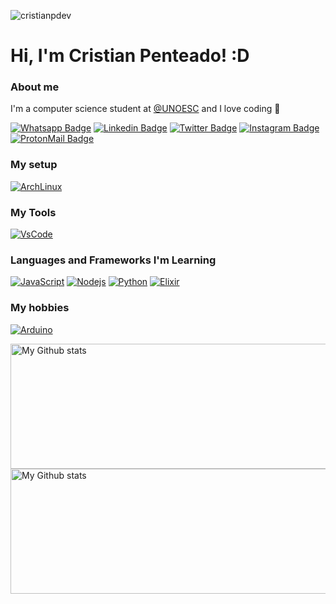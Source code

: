 <p align="left"> <img src="https://komarev.com/ghpvc/?username=cristianpdev" alt="cristianpdev" /> </p>

# Hi, I'm Cristian Penteado! :D

### About me
I'm a computer science student at [@UNOESC](https://www.unoesc.edu.br/) and I love coding 💜

[![Whatsapp Badge](https://img.shields.io/badge/WhatsApp-25D366?style=for-the-badge&logo=whatsapp&logoColor=white)](https://wa.me/554999242947)
[![Linkedin Badge](https://img.shields.io/badge/LinkedIn-0077B5?style=for-the-badge&logo=linkedin&logoColor=white)](https://www.linkedin.com/in/cristianpdev/)
[![Twitter Badge](https://img.shields.io/badge/Twitter-1DA1F2?style=for-the-badge&logo=twitter&logoColor=white)](https://twitter.com/cristianpdev)
[![Instagram Badge](https://img.shields.io/badge/Instagram-E4405F?style=for-the-badge&logo=instagram&logoColor=white)](https://instagram.com/cristianpdev)
[![ProtonMail Badge](https://img.shields.io/badge/ProtonMail-8B89CC?style=for-the-badge&logo=protonmail&logoColor=white)](mailto:cristianpenteado@protonmail.ch)

### My setup  
[![ArchLinux](https://img.shields.io/badge/Arch_Linux-1793D1?style=for-the-badge&logo=arch-linux&logoColor=white)](https://archlinux.org/download/)

### My Tools
[![VsCode](https://img.shields.io/badge/Visual_Studio_Code-0078D4?style=for-the-badge&logo=visual%20studio%20code&logoColor=white)](https://code.visualstudio.com/download)

### Languages and Frameworks I'm Learning
[![JavaScript](https://img.shields.io/badge/JavaScript-323330?style=for-the-badge&logo=javascript&logoColor=F7DF1E)](https://www.javascript.com/)
[![Nodejs](	https://img.shields.io/badge/Node.js-339933?style=for-the-badge&logo=nodedotjs&logoColor=white)](https://nodejs.org/en/)
[![Python](https://img.shields.io/badge/Python-FFD43B?style=for-the-badge&logo=python&logoColor=blue)](https://www.python.org/)
[![Elixir](	https://img.shields.io/badge/Elixir-4B275F?style=for-the-badge&logo=elixir&logoColor=white)](https://elixir-lang.org/)

### My hobbies
[![Arduino](https://img.shields.io/badge/Arduino-00979D?style=for-the-badge&logo=Arduino&logoColor=white)](https://www.arduino.cc/)


<img alt="My Github stats" align="center" border-radius="40px" width="800px" height="200px" src="https://github-readme-stats.vercel.app/api?username=cristianpdev&count_private=true&show_icons=true&hide_border=true&theme=react" href="https://github.com/cristianpdev"/>

<img alt="My Github stats" align="center" border-radius="40px" width="800px" height="200px" src="https://github-readme-streak-stats.herokuapp.com/?user=cristianpdev&layout=compact" alt="cristianpdev" />
